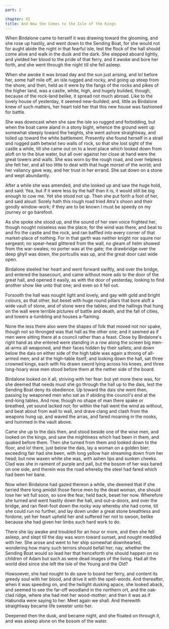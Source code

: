 ```yaml
---
part: 2

chapter: XI
title: And Now She Comes to the Isle of the Kings
---
```


When Birdalone came to herself it was drawing toward the glooming, and she rose up hastily, and went down to the Sending Boat, for she would not for aught abide the night in that fearful isle, lest the flock of the hall should come alive and walk in the dusk and the dark. She stepped aboard lightly, and yielded her blood to the pride of that ferry, and it awoke and bore her forth, and she went through the night till she fell asleep.

When she awoke it was broad day and the sun just arising, and lo! before her, some half mile off, an isle rugged and rocky, and going up steep from the shore; and then, held as it were by the fangs of the rocks and pikes of the higher land, was a castle, white, high, and hugely builded, though, because of the rock-land belike, it spread not much abroad. Like to the lovely house of yesterday, it seemed new-builded; and, little as Birdalone knew of such matters, her heart told her that this new house was fashioned for battle.

She was downcast when she saw the isle so rugged and forbidding, but when the boat came aland in a stony bight, whence the ground went up somewhat steeply toward the heights, she went ashore straightway, and toiled up toward the white battlement. Presently she found herself in a strait and rugged path betwixt two walls of rock, so that she lost sight of the castle a while, till she came out on to a level place which looked down from aloft on to the blue water, but all over against her close at hand were the great towers and walls. She was worn by the rough road, and over helpless she felt her, and all too little to deal with that huge morsel of the world; and her valiancy gave way, and her trust in her errand. She sat down on a stone and wept abundantly.

After a while she was amended, and she looked up and saw the huge hold, and said: Yea, but if it were less by the half than it is, it would still be big enough to cow me. Yet she stood not up. Then she put forth a foot of her, and said aloud: Sorely hath this rough road tried Atra's shoon and their goodly window-work; if they are to be known I must be speedy on my journey or go barefoot.

As she spoke she stood up, and the sound of her own voice frighted her, though nought noiseless was the place; for the wind was there, and beat to and fro the castle and the rock, and ran baffled into every corner of that market-place of nothing. For in that garth was neither knight nor squire nor sergeant; no spear-head glittered from the wall, no gleam of helm showed from the war-swales; no porter was at the gate; the drawbridge over the deep ghyll was down, the portcullis was up, and the great door cast wide open.

Birdalone steeled her heart and went forward swiftly, and over the bridge, and entered the basecourt, and came without more ado to the door of the great hall, and opened it easily, as with the door of yesterday, looking to find another show like unto that one; and even so it fell out.

Forsooth the hall was nought light and lovely, and gay with gold and bright colours, as that other, but beset with huge round pillars that bore aloft a wide vault of stone, and of stone were the tables; and the hallings that hung on the wall were terrible pictures of battle and death, and the fall of cities, and towers a-tumbling and houses a-flaming.

None the less there also were the shapes of folk that moved not nor spake, though not so thronged was that hall as the other one; and it seemed as if men were sitting there at a council rather than a feast. Close by Birdalone's right hand as she entered were standing in a row along the screen big men-at-arms all weaponed, and their faces hidden by their sallets; and down below the dais on either side of the high table was again a throng of all-armed men; and at the high-table itself; and looking down the hall, sat three crowned kings, each with his drawn sword lying across his knees, and three long-hoary wise men stood before them at the nether side of the board.

Birdalone looked on it all, striving with her fear: but yet more there was, for she deemed that needs must she go through the hall up to the dais, lest the Sending Boat deny its obedience. Up toward the dais she went then, passing by weaponed men who sat as if abiding the council's end at the end-long tables. And now, though no shape of man there spake or breathed, yet sound lacked not; for within the hall went the wind as without, and beat about from wall to wall, and drave clang and clash from the weapons hung up, and waved the arras, and fared moaning in the nooks, and hummed in the vault above.

Came she up to the dais then, and stood beside one of the wise men, and looked on the kings, and saw the mightiness which had been in them, and quaked before them. Then she turned from them and looked down to the floor, and lo! there, just below the dais, lay a woman on a golden bier; exceeding fair had she been, with long yellow hair streaming down from her head; but now waxen white she was, with ashen lips and sunken cheeks. Clad was she in raiment of purple and pall, but the bosom of her was bared on one side, and therein was the road whereby the steel had fared which had been her bane.

Now when Birdalone had gazed thereon a while, she deemed that if she tarried there long amidst those fierce men by the dead woman, she should lose her wit full soon, so sore the fear, held back, beset her now. Wherefore she turned and went hastily down the hall, and out-a-doors, and over the bridge, and ran fleet-foot down the rocky way whereby she had come, till she could run no further, and lay down under a great stone breathless and fordone; yet her heart upheld her and suffered her not to swoon, belike because she had given her limbs such hard work to do.

There she lay awake and troubled for an hour or more, and then she fell asleep, and slept till the day was worn toward sunset, and nought meddled with her. She arose and went to her ship somewhat downhearted, wondering how many such terrors should befall her; nay, whether the Sending Boat would so lead her that henceforth she should happen on no children of Adam but such as were dead images of the living. Had all the world died since she left the Isle of the Young and the Old?

Howsoever, she had nought to do save to board her ferry, and content its greedy soul with her blood, and drive it with the spell-words. And thereafter, when it was speeding on, and the twilight dusking apace, she looked aback, and seemed to see the far-off woodland in the northern ort, and the oak-clad ridge, where she had met her wood-mother; and then it was as if Habundia were saying to her: Meet again we shall. And therewith straightway became life sweeter unto her.

Deepened then the dusk, and became night, and she floated on through it, and was asleep alone on the bosom of the water.
